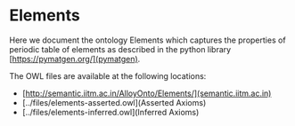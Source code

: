 # Elements

Here we document the ontology Elements which captures the properties of periodic table of elements as described in the python library [https://pymatgen.org/](pymatgen).

The OWL files are available at the following locations:
  * [http://semantic.iitm.ac.in/AlloyOnto/Elements/](semantic.iitm.ac.in)
  * [../files/elements-asserted.owl](Asserted Axioms)
  * [../files/elements-inferred.owl](Inferred Axioms)


